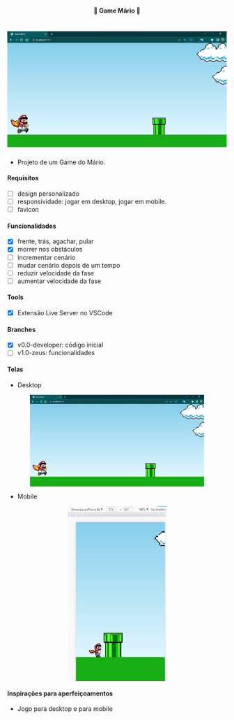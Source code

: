 <h4 align="center"> 
	🚧 Game Mário 🚀
</h4>

<h1 align="center">
    <img alt="game-mario" title="#game-mario" src="./.github/desktop-1.jpg" />
</h1>

- Projeto de um Game do Mário.

#### Requisitos

- [ ] design personalizado
- [ ] responsividade: jogar em desktop, jogar em mobile.
- [ ] favicon

#### Funcionalidades

- [x] frente, trás, agachar, pular
- [x] morrer nos obstáculos
- [ ] incrementar cenário
- [ ] mudar cenário depois de um tempo
- [ ] reduzir velocidade da fase
- [ ] aumentar velocidade da fase

#### Tools

- [x] Extensão Live Server no VSCode

#### Branches

- [x] v0.0-developer: código inicial
- [ ] v1.0-zeus: funcionalidades 

#### Telas

- Desktop

<p align="center" style="display: flex; align-items: flex-start; justify-content: center;">
    <img alt="game-mario" title="#game-mario" src="./.github/desktop-1.jpg" width="400px"/>
</p>

- Mobile

<p align="center" style="display: flex; align-items: flex-start; justify-content: center;">
    <img alt="game-mario" title="#game-mario" src="./.github/mobile-1.jpg" height="400px"/>
</p>

#### Inspirações para aperfeiçoamentos  

- Jogo para desktop e para mobile